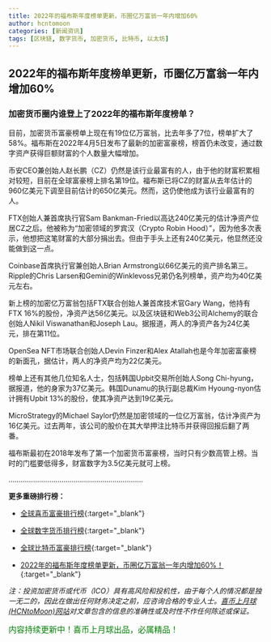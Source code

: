 ```yaml
---
title: 2022年的福布斯年度榜单更新，币圈亿万富翁一年内增加60%
author: hcntomoon
categories: [新闻资讯]
tags: [区块链, 数字货币, 加密货币, 比特币, 以太坊]
---
```



## 2022年的福布斯年度榜单更新，币圈亿万富翁一年内增加60%

### 加密货币圈内谁登上了2022年的福布斯年度榜单？

目前，加密货币富豪榜单上现在有19位亿万富翁，比去年多了7位，榜单扩大了58%。福布斯在2022年4月5日发布了最新的加密富豪榜，榜首仍未改变，通过数字资产获得巨额财富的个人数量大幅增加。

币安CEO兼创始人赵长鹏（CZ）仍然是该行业最富有的人，由于他的财富积累相对较短，目前在全球富豪榜上排名第19位。福布斯已将CZ的财富从去年估计的960亿美元下调至目前估计的650亿美元。然而，这仍使他成为该行业最富有的人。

FTX创始人兼首席执行官Sam Bankman-Fried以高达240亿美元的估计净资产位居CZ之后。他被称为“加密领域的罗宾汉（Crypto Robin Hood）”，因为他多次表示，他想把这笔财富的大部分捐出去。但由于手头上还有240亿美元，他显然还没能做到这一点。

Coinbase首席执行官兼创始人Brian Armstrong以66亿美元的资产排名第三。Ripple的Chris Larsen和Gemini的Winklevoss兄弟仍名列榜单，资产均为40亿美元左右。

新上榜的加密亿万富翁包括FTX联合创始人兼首席技术官Gary Wang，他持有FTX 16%的股份，净资产达56亿美元。以及区块链和Web3公司Alchemy的联合创始人Nikil Viswanathan和Joseph Lau。据报道，两人的净资产各为24亿美元，排在第11位。

OpenSea NFT市场联合创始人Devin Finzer和Alex Atallah也是今年加密富豪榜的新面孔，据估计，两人的净资产均为22亿美元。

榜单上还有其他几位知名人士，包括韩国Upbit交易所创始人Song Chi-hyung，据报道，他的身家为37亿美元。韩国Dunamu的执行副总裁Kim Hyoung-nyon估计拥有Upbit 13%的股份，使其净资产达到19亿美元。

MicroStrategy的Michael Saylor仍然是加密领域的一位亿万富翁，估计净资产为16亿美元。过去两年，该公司的股价在其大举押注比特币并获得回报后翻了两番。

福布斯最初在2018年发布了第一个加密货币富豪榜，当时只有少数高管上榜。当时的门槛要低得多，财富数字为3.5亿美元就可上榜。


…………………………………………………………

**更多重磅排行榜：**

- [全球喜币富豪排行榜](/posts/%E5%85%A8%E7%90%83%E5%96%9C%E5%B8%81%E5%AF%8C%E8%B1%AA%E6%8E%92%E8%A1%8C%E6%A6%9C/){:target="_blank"}

- [全球数字货币排行榜](/posts/%E5%85%A8%E7%90%83%E6%95%B0%E5%AD%97%E8%B4%A7%E5%B8%81%E6%8E%92%E8%A1%8C%E6%A6%9C/){:target="_blank"}

- [全球比特币富豪排行榜](/posts/%E5%85%A8%E7%90%83%E6%AF%94%E7%89%B9%E5%B8%81%E5%AF%8C%E8%B1%AA%E6%8E%92%E8%A1%8C%E6%A6%9C/){:target="_blank"}

- [2022年的福布斯年度榜单更新，币圈亿万富翁一年内增加60%！](/posts/2022%E5%B9%B4%E7%9A%84%E7%A6%8F%E5%B8%83%E6%96%AF%E5%B9%B4%E5%BA%A6%E6%A6%9C%E5%8D%95/){:target="_blank"}

*注：投资加密货币或代​​币（ICO）具有高风险和投机性，由于每个人的情况都是独一无二的，因此在做出任何财务决定之前，应咨询合格的专业人士。[喜币上月球(HCNtoMoon)网站](https://hcntomoon.github.io)对文章包含的信息的准确性或及时性不作任何陈述或保证。*


<font color="green" size="3">内容持续更新中！喜币上月球出品，必属精品！</font>
